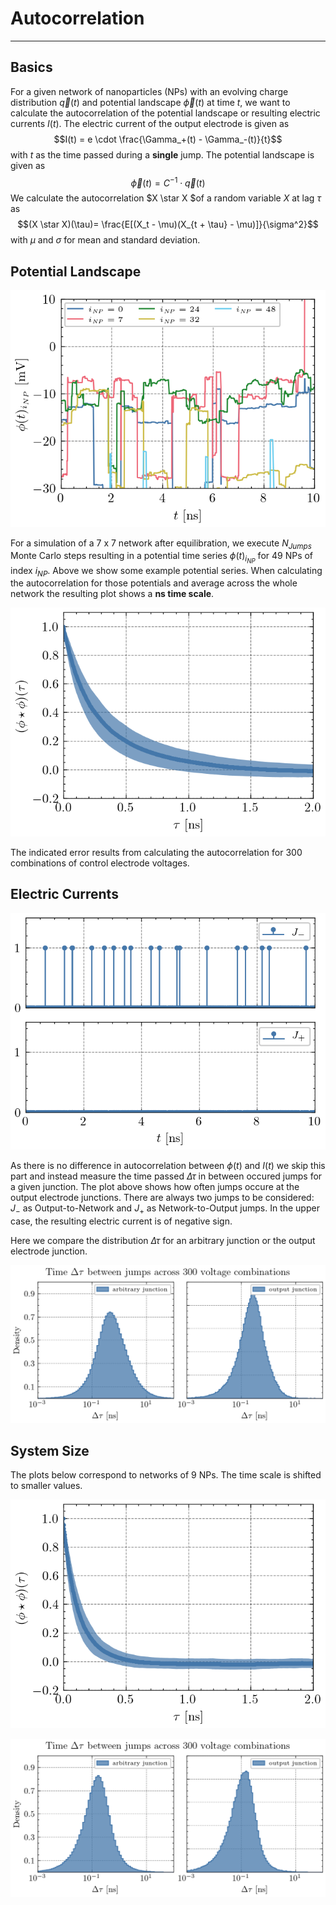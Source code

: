 # Autocorrelation
---
## Basics
For a given network of nanoparticles (NPs) with an evolving charge distribution $\vec{q}(t)$ and potential landscape $\vec{\phi}(t)$ at time $t$, we want to calculate the autocorrelation of the potential landscape or resulting electric currents $I(t)$.
The electric current of the output electrode is given as
$$I(t) = e \cdot \frac{\Gamma_+(t) - \Gamma_-(t)}{t}$$
with $t$ as the time passed during a **single** jump.
The potential landscape is given as
$$\vec{\phi}(t) = C^{-1}\cdot \vec{q}(t)$$
We calculate the autocorrelation $X \star X $of a random variable $X$ at lag $\tau$ as
$$(X \star X)(\tau)= \frac{E[(X_t - \mu)(X_{t + \tau} - \mu)]}{\sigma^2}$$
with $\mu$ and $\sigma$ for mean and standard deviation.

## Potential Landscape

![Potentials vs Time](pot_vs_time.png)

For a simulation of a 7 x 7 network after equilibration, we execute $N_{Jumps}$ Monte Carlo steps resulting in a potential time series $\phi(t)_{i_{NP}}$ for $49$ NPs of index $i_{NP}$. Above we show some example potential series.
When calculating the autocorrelation for those potentials and average across the whole network the resulting plot shows a **ns time scale**.

![Average Potential Autocorrelation](auto_potentials.png)

The indicated error results from calculating the autocorrelation for $300$ combinations of control electrode voltages.

## Electric Currents

![Jumps vs Time](jumps_vs_time.png)

As there is no difference in autocorrelation between $\phi(t)$ and $I(t)$ we skip this part and instead measure the time passed $\Delta \tau$ in between occured jumps for a given junction. The plot above shows how often jumps occure at the output electrode junctions. There are always two jumps to be considered: $J_-$ as Output-to-Network and $J_+$ as Network-to-Output jumps. In the upper case, the resulting electric current is of negative sign. 

Here we compare the distribution $\Delta \tau$ for an arbitrary junction or the output electrode junction.

![Jump Difference Distribution](time_between_jumps.png)

## System Size

The plots below correspond to networks of $9$ NPs. The time scale is shifted to smaller values. 

![Average Potential Autocorrelation / Small Network](auto_potentials_3_3.png)

![Jump Difference Distribution](time_between_jumps_3_3.png)
